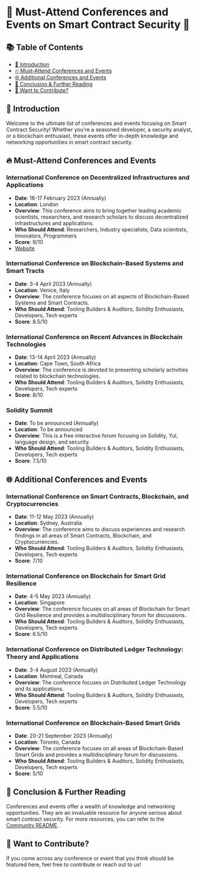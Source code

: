 # 🎪 Must-Attend Conferences and Events on Smart Contract Security 🎪

## 📚 Table of Contents

- [🎯 Introduction](#-introduction)
- [🔥 Must-Attend Conferences and Events](#-must-attend-conferences-and-events)
- [🌐 Additional Conferences and Events](#-additional-conferences-and-events)
- [🔗 Conclusion & Further Reading](#-conclusion--further-reading)
- [🙏 Want to Contribute?](#-want-to-contribute)

## 🎯 Introduction

Welcome to the ultimate list of conferences and events focusing on Smart Contract Security! Whether you're a seasoned developer, a security analyst, or a blockchain enthusiast, these events offer in-depth knowledge and networking opportunities in smart contract security.

## 🔥 Must-Attend Conferences and Events

### International Conference on Decentralized Infrastructures and Applications

- **Date**: 16-17 February 2023 (Annually)
- **Location**: London
- **Overview**: This conference aims to bring together leading academic scientists, researchers, and research scholars to discuss decentralized infrastructures and applications.
- **Who Should Attend**: Researchers, Industry specialists, Data scientists, Innovators, Programmers
- **Score**: 9/10
- [Website](https://waset.org/decentralized-infrastructures-and-applications-conference-in-february-2023-in-london)

### International Conference on Blockchain-Based Systems and Smart Tracts

- **Date**: 3-4 April 2023 (Annually)
- **Location**: Venice, Italy
- **Overview**: The conference focuses on all aspects of Blockchain-Based Systems and Smart Contracts.
- **Who Should Attend**: Tooling Builders & Auditors, Solidity Enthusiasts, Developers, Tech experts
- **Score**: 8.5/10

### International Conference on Recent Advances in Blockchain Technologies

- **Date**: 13-14 April 2023 (Annually)
- **Location**: Cape Town, South Africa
- **Overview**: The conference is devoted to presenting scholarly activities related to blockchain technologies.
- **Who Should Attend**: Tooling Builders & Auditors, Solidity Enthusiasts, Developers, Tech experts
- **Score**: 8/10

### Solidity Summit

- **Date**: To be announced (Annually)
- **Location**: To be announced
- **Overview**: This is a free interactive forum focusing on Solidity, Yul, language design, and security.
- **Who Should Attend**: Tooling Builders & Auditors, Solidity Enthusiasts, Developers, Tech experts
- **Score**: 7.5/10

## 🌐 Additional Conferences and Events

### International Conference on Smart Contracts, Blockchain, and Cryptocurrencies

- **Date**: 11-12 May 2023 (Annually)
- **Location**: Sydney, Australia
- **Overview**: The conference aims to discuss experiences and research findings in all areas of Smart Contracts, Blockchain, and Cryptocurrencies.
- **Who Should Attend**: Tooling Builders & Auditors, Solidity Enthusiasts, Developers, Tech experts
- **Score**: 7/10

### International Conference on Blockchain for Smart Grid Resilience

- **Date**: 4-5 May 2023 (Annually)
- **Location**: Singapore
- **Overview**: The conference focuses on all areas of Blockchain for Smart Grid Resilience and provides a multidisciplinary forum for discussions.
- **Who Should Attend**: Tooling Builders & Auditors, Solidity Enthusiasts, Developers, Tech experts
- **Score**: 6.5/10

### International Conference on Distributed Ledger Technology: Theory and Applications

- **Date**: 3-4 August 2023 (Annually)
- **Location**: Montreal, Canada
- **Overview**: The conference focuses on Distributed Ledger Technology and its applications.
- **Who Should Attend**: Tooling Builders & Auditors, Solidity Enthusiasts, Developers, Tech experts
- **Score**: 5.5/10

### International Conference on Blockchain-Based Smart Grids

- **Date**: 20-21 September 2023 (Annually)
- **Location**: Toronto, Canada
- **Overview**: The conference focuses on all areas of Blockchain-Based Smart Grids and provides a multidisciplinary forum for discussions.
- **Who Should Attend**: Tooling Builders & Auditors, Solidity Enthusiasts, Developers, Tech experts
- **Score**: 5/10

## 🔗 Conclusion & Further Reading

Conferences and events offer a wealth of knowledge and networking opportunities. They are an invaluable resource for anyone serious about smart contract security. For more resources, you can refer to the [Community README](./README.md).

## 🙏 Want to Contribute?

If you come across any conference or event that you think should be featured here, feel free to contribute or reach out to us!
